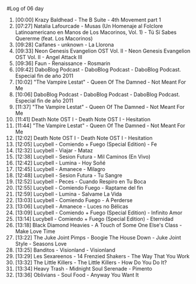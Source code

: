 #Log of 06 day

1. [00:00] Krazy Baldhead - The B Suite - 4th Movement part 1
1. [07:27] Natalia Lafourcade - Musas (Un Homenaje al Folclore Latinoamericano en Manos de Los Macorinos, Vol. 1) - Tú Sí Sabes Quererme (feat. Los Macorinos)
1. [09:28] Caifanes - unknown - La Llorona
1. [09:33] Neon Genesis Evangelion OST Vol. II - Neon Genesis Evangelion OST Vol. II - Angel Attack III
1. [09:36] Faun - Renaissance - Rosmarin
1. [09:42] DaboBlog Podcast - DaboBlog Podcast - DaboBlog Podcast. Especial fin de año 2011
1. [10:02] "The Vampire Lestat" - Queen Of The Damned - Not Meant For Me
1. [10:06] DaboBlog Podcast - DaboBlog Podcast - DaboBlog Podcast. Especial fin de año 2011
1. [11:37] "The Vampire Lestat" - Queen Of The Damned - Not Meant For Me
1. [11:41] Death Note OST I - Death Note OST I - Hesitation
1. [11:44] "The Vampire Lestat" - Queen Of The Damned - Not Meant For Me
1. [12:02] Death Note OST I - Death Note OST I - Hesitation
1. [12:05] Lucybell - Comiendo + Fuego (Special Edition) - Fe
1. [12:32] Lucybell - Viajar - Mataz
1. [12:38] Lucybell - Sesion Futura - Mil Caminos (En Vivo)
1. [12:42] Lucybell - Lumina - Hoy Soñé
1. [12:45] Lucybell - Amanece - Milagro
1. [12:48] Lucybell - Sesion Futura - Tu Sangre
1. [12:52] Lucybell - Peces - Cuando Respiro en Tu Boca
1. [12:55] Lucybell - Comiendo Fuego - Raptame del fin
1. [12:59] Lucybell - Lumina - Salvame La Vida
1. [13:03] Lucybell - Comiendo Fuego - A Perderse
1. [13:06] Lucybell - Amanece - Luces no Bélicas
1. [13:09] Lucybell - Comiendo + Fuego (Special Edition) - Infinito Amor
1. [13:14] Lucybell - Comiendo + Fuego (Special Edition) - Eternidad
1. [13:18] Black Diamond Heavies - A Touch of Some One Else's Class - Make Love Time
1. [13:22] The Juke Joint Pimps - Boogie The House Down - Juke Joint Style - Seasons Love
1. [13:25] Banditos - Visionland - Visionland
1. [13:29] Les Sexareenos - 14 Frenzied Shakers - The Way That You Work
1. [13:32] The Little Killers - The Little Killers - How Do You Do It?
1. [13:34] Heavy Trash - Midnight Soul Serenade - Pimento
1. [13:36] Oblivians - Soul Food - Anyway You Want It
